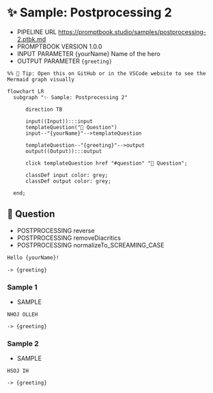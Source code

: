 # ✨ Sample: Postprocessing 2

-   PIPELINE URL https://promptbook.studio/samples/postprocessing-2.ptbk.md
-   PROMPTBOOK VERSION 1.0.0
-   INPUT  PARAMETER {yourName} Name of the hero
-   OUTPUT PARAMETER `{greeting}`

<!--Graph-->
<!-- ⚠️ WARNING: This section was auto-generated -->

```mermaid
%% 🔮 Tip: Open this on GitHub or in the VSCode website to see the Mermaid graph visually

flowchart LR
  subgraph "✨ Sample: Postprocessing 2"

      direction TB

      input((Input)):::input
      templateQuestion("💬 Question")
      input--"{yourName}"-->templateQuestion

      templateQuestion--"{greeting}"-->output
      output((Output)):::output

      click templateQuestion href "#question" "💬 Question";

      classDef input color: grey;
      classDef output color: grey;

  end;
```

<!--/Graph-->

## 💬 Question

-   POSTPROCESSING reverse
-   POSTPROCESSING removeDiacritics
-   POSTPROCESSING normalizeTo_SCREAMING_CASE

```markdown
Hello {yourName}!
```

`-> {greeting}`

### Sample 1

-   SAMPLE

```text
NHOJ OLLEH
```

`-> {greeting}`

### Sample 2

-   SAMPLE

```text
HSOJ IH
```

`-> {greeting}`
